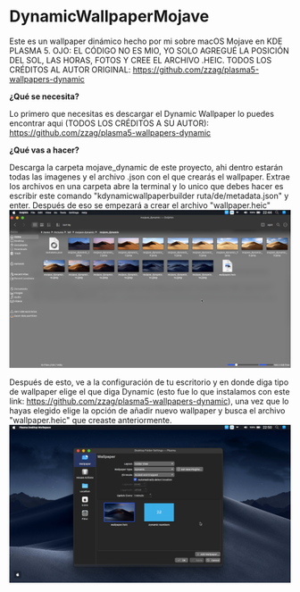 # DynamicWallpaperMojave
Este es un wallpaper dinámico hecho por mi sobre macOS Mojave en KDE PLASMA 5. OJO: EL CÓDIGO NO ES MIO, YO SOLO AGREGUÉ LA POSICIÓN DEL SOL, LAS HORAS, FOTOS Y CREE EL ARCHIVO .HEIC. TODOS LOS CRÉDITOS AL AUTOR ORIGINAL: https://github.com/zzag/plasma5-wallpapers-dynamic

<b> ¿Qué se necesita? </b>

Lo primero que necesitas es descargar el Dynamic Wallpaper lo puedes encontrar aqui (TODOS LOS CRÉDITOS A SU AUTOR): https://github.com/zzag/plasma5-wallpapers-dynamic

<b> ¿Qué vas a hacer? </b>

Descarga la carpeta mojave_dynamic de este proyecto, ahi dentro estarán todas las imagenes y el archivo .json con el que crearás el wallpaper. Extrae los archivos en una carpeta abre la terminal y lo unico que debes hacer es escribir este comando "kdynamicwallpaperbuilder ruta/de/metadata.json" y enter. Después de eso se empezará a crear el archivo "wallpaper.heic"
![Carpeta con las imagenes, el archivo metadata.json y el wallpaper.heic](https://github.com/paulmont999/DynamicWallpaperMojave/blob/main/01.png)

Después de esto, ve a la configuración de tu escritorio y en donde diga tipo de wallpaper elige el que diga Dynamic (esto fue lo que instalamos con este link: https://github.com/zzag/plasma5-wallpapers-dynamic), una vez que lo hayas elegido elige la opción de añadir nuevo wallpaper y busca el archivo "wallpaper.heic" que creaste anteriormente.
![Configurar el wallpaper](https://github.com/paulmont999/DynamicWallpaperMojave/blob/main/02.png)
